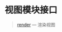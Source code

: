 视图模块接口
============

> [render](https://coding.net/u/emerge/p/asp-vc-framework/git/blob/master/Docs/Api/View/render.md) &mdash; 渲染视图
